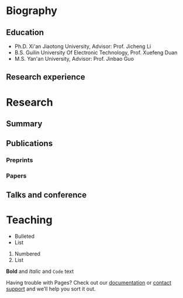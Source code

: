 # Biography
## Education
- Ph.D. Xi'an Jiaotong University, Advisor: Prof. Jicheng Li
- B.S. Guilin University Of Electronic Technology, Prof. Xuefeng Duan
- M.S. Yan'an University, Advisor: Prof. Jinbao Guo
## Research experience
# Research
## Summary
## Publications
### Preprints
### Papers
## Talks and conference
### 
###
# Teaching


- Bulleted
- List

1. Numbered
2. List

**Bold** and _Italic_ and `Code` text


Having trouble with Pages? Check out our [documentation](https://docs.github.com/categories/github-pages-basics/) or [contact support](https://support.github.com/contact) and we’ll help you sort it out.
